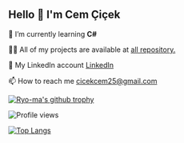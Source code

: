    ## Hello 👋 I'm Cem Çiçek <br>

<!--
**Cemcicek/Cemcicek** is a ✨ _special_ ✨ repository because its `README.md` (this file) appears on your GitHub profile.

Here are some ideas to get you started:
-->
 🌱 I’m currently learning <b>C#</b>
 
 <!-- 🔭 I’m currently working on [ReCapProject](https://github.com/Cemcicek/ReCapProject) -->

 👨‍💻 All of my projects are available at [all repository.](https://github.com/Cemcicek?tab=repositories)
 
 🔗 My LinkedIn account [LinkedIn](https://www.linkedin.com/in/cem-%C3%A7i%C3%A7ek-11a7a0197/)
 
 📫 How to reach me cicekcem25@gmail.com<br>
 
 <!--
 👯 I’m looking to collaborate on ...
 🤔 I’m looking for help with ...
 💬 Ask me about ...
 📫 How to reach me: ...
 😄 Pronouns: ...
 ⚡ Fun fact: ...


 
[![LinkedIn Badge](https://img.shields.io/badge/-LinkedIn-000?style=quare&labelColor=000&logo=LinkedIn&logoColor=white&link=link)](www.linkedin.com/in/cem-%C3%A7i%C3%A7ek-11a7a0197/)
[![GitHub watchers](https://img.shields.io/github/watchers/Naereen/StrapDown.js.svg?style=social&label=Watch&maxAge=2592000)](https://GitHub.com/Cemcicek/StrapDown.js/watchers/)


[![Github Badge](https://img.shields.io/badge/-Github-000?style=quare&labelColor=000&logo=Github&logoColor=white&link=link)](https://github.com/Cemcicek) <br><br>
-->


 <!-- [![Anurag's github stats](https://github-readme-stats.vercel.app/api?username=Cemcicek&theme=blue-green)](https://github.com/Cemcicek)<br> -->
[![Ryo-ma's github trophy](https://github-profile-trophy.vercel.app/?username=Cemcicek&row=1)](https://github.com/Cemcicek)<br>

  <!-- ![Profile views](https://gpvc.arturio.dev/Cemcicek)<br> -->
  ![Profile views](https://komarev.com/ghpvc/?username=CemCicek&color=dc143c) 



[![Top Langs](https://github-readme-stats.vercel.app/api/top-langs/?username=Cemcicek&layout=compact)](https://github.com/Cemcicek)



